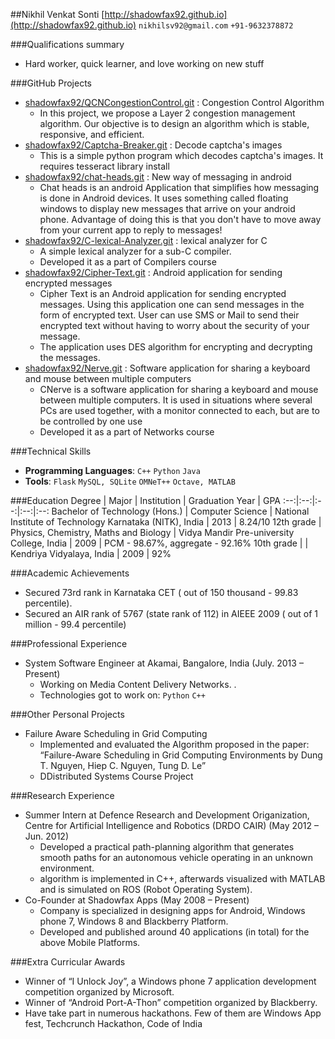 ##Nikhil Venkat Sonti
[http://shadowfax92.github.io](http://shadowfax92.github.io) `nikhilsv92@gmail.com` `+91-9632378872`


###Qualifications summary
* Hard worker, quick learner, and love working on new stuff

###GitHub Projects
* [shadowfax92/QCNCongestionControl.git](http://github.com/shadowfax92/QCNCongestionControl.git) : Congestion Control Algorithm
    - In this project, we propose a Layer 2 congestion management algorithm. Our objective is to design an algorithm which is stable, responsive, and efficient.
* [shadowfax92/Captcha-Breaker.git](http://github.com/shadowfax92/Captcha-Breaker.git) : Decode captcha's images
    - This is a simple python program which decodes captcha's images. It requires tesseract library install
* [shadowfax92/chat-heads.git](http://github.com/shadowfax92/chat-heads.git) : New way of messaging in android
    -  Chat heads is an android Application that simplifies how messaging is done in Android devices. It uses something called floating windows to display new messages that arrive on your android phone. Advantage of doing this is that you don't have to move away from your current app to reply to messages!
* [shadowfax92/C-lexical-Analyzer.git](http://github.com/shadowfax92/C-lexical-Analyzer.git) : lexical analyzer for C
    - A simple lexical analyzer for a sub-C compiler.
    - Developed it as a part of Compilers course
* [shadowfax92/Cipher-Text.git](http://github.com/shadowfax92/Cipher-Text.git) : Android application for sending encrypted messages
    - Cipher Text is an Android application for sending encrypted messages. Using this application one can send messages in the form of encrypted text. User can use SMS or Mail to send their encrypted text without having to worry about the security of your message.
    - The application uses DES algorithm for encrypting and decrypting the messages.
* [shadowfax92/Nerve.git](http://github.com/shadowfax92/Nerve.git) : Software application for sharing a keyboard and mouse between multiple computers
    - CNerve is a software application for sharing a keyboard and mouse between multiple computers. It is used in situations where several PCs are used together, with a monitor connected to each, but are to be controlled by one use
    - Developed it as a part of Networks course

###Technical Skills
* **Programming Languages**: `C++` `Python` `Java` 
* **Tools**: `Flask` `MySQL, SQLite` `OMNeT++` `Octave, MATLAB` 

###Education
Degree | Major | Institution | Graduation Year | GPA
:--:|:--:|:--:|:--:|:--:
Bachelor of Technology (Hons.) | Computer Science | National Institute of Technology Karnataka (NITK), India | 2013 | 8.24/10
12th grade | Physics, Chemistry, Maths and Biology | Vidya Mandir Pre-university College, India | 2009 | PCM - 98.67%, aggregate - 92.16%
10th grade |  | Kendriya Vidyalaya, India | 2009 | 92%

###Academic Achievements
* Secured 73rd rank in Karnataka CET ( out of 150 thousand - 99.83 percentile).
* Secured an AIR rank of 5767 (state rank of 112) in AIEEE 2009 ( out of 1 million - 99.4 percentile)

###Professional Experience
* System Software Engineer at Akamai, Bangalore, India (July. 2013 – Present)
    - Working on Media Content Delivery Networks. .
    - Technologies got to work on: `Python` `C++` 

###Other Personal Projects
* Failure Aware Scheduling in Grid Computing
    - Implemented and evaluated the Algorithm proposed in the paper: “Failure-Aware Scheduling in Grid Computing Environments by Dung T. Nguyen, Hiep C. Nguyen, Tung D. Le”
    - DDistributed Systems Course Project



###Research Experience
* Summer Intern at Defence Research and Development Origanization, Centre for Artificial Intelligence and Robotics (DRDO CAIR) (May 2012 – Jun. 2012)
    - Developed a practical path-planning algorithm that generates smooth paths for an autonomous vehicle operating in an unknown environment.
    - algorithm is implemented in C++, afterwards visualized with MATLAB and is simulated on ROS (Robot Operating System).
* Co-Founder at Shadowfax Apps (May 2008 – Present)
    - Company is specialized in designing apps for Android, Windows phone 7, Windows 8 and Blackberry Platform.
    - Developed and published around 40 applications (in total) for the above Mobile Platforms.




###Extra Curricular Awards
* Winner of “I Unlock Joy”, a Windows phone 7 application development competition organized by Microsoft.
* Winner of “Android Port-A-Thon” competition organized by Blackberry.
* Have take part in numerous hackathons. Few of them are Windows App fest, Techcrunch Hackathon, Code of India
